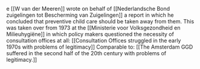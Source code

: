 e [[W van der Meeren]] wrote on behalf of [[Nederlandsche Bond zuigelingen tot Bescherming van Zuigelingen]] a report in which he concluded that preventive child care should be taken away from them. This was taken over from 1973 at the [[Ministerie voor Volksgezondheid en Milieuhygiëne]] in which policy makers questioned the necessity of consultation offices at all: [[Consultation Offices struggled in the early 1970s with problems of legitimacy]] Comparable to: [[The Amsterdam GGD suffered in the second half of the 20th century with problems of legitimacy.]] 